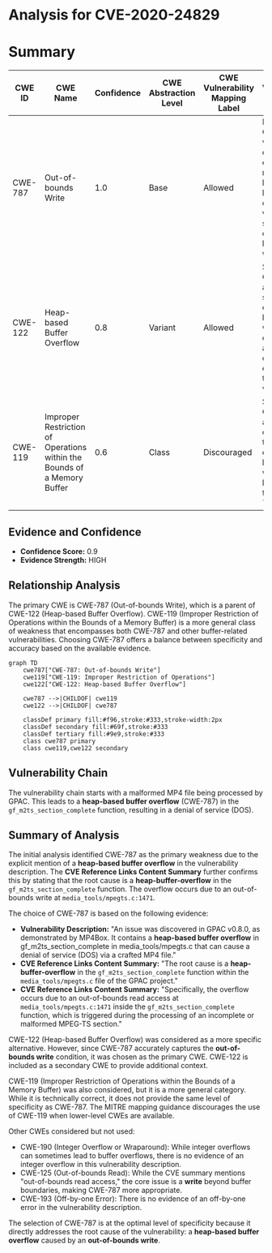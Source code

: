 # Analysis for CVE-2020-24829

# Summary
| CWE ID | CWE Name | Confidence | CWE Abstraction Level | CWE Vulnerability Mapping Label | CWE-Vulnerability Mapping Notes |
|---|---|---|---|---|---|
| CWE-787 | Out-of-bounds Write | 1.0 | Base | Allowed | Primary CWE. The vulnerability description explicitly mentions a heap-based buffer overflow, which is a specific type of out-of-bounds write. |
| CWE-122 | Heap-based Buffer Overflow | 0.8 | Variant | Allowed | Secondary CWE. This is a more specific type of out-of-bounds write, but the description already captures the essence of the vulnerability. |
| CWE-119 | Improper Restriction of Operations within the Bounds of a Memory Buffer | 0.6 | Class | Discouraged | Secondary CWE. This is a broader category that includes out-of-bounds writes, but is less specific than CWE-787. |

## Evidence and Confidence

*   **Confidence Score:** 0.9
*   **Evidence Strength:** HIGH

## Relationship Analysis
The primary CWE is CWE-787 (Out-of-bounds Write), which is a parent of CWE-122 (Heap-based Buffer Overflow). CWE-119 (Improper Restriction of Operations within the Bounds of a Memory Buffer) is a more general class of weakness that encompasses both CWE-787 and other buffer-related vulnerabilities. Choosing CWE-787 offers a balance between specificity and accuracy based on the available evidence.

```mermaid
graph TD
    cwe787["CWE-787: Out-of-bounds Write"]
    cwe119["CWE-119: Improper Restriction of Operations"]
    cwe122["CWE-122: Heap-based Buffer Overflow"]
    
    cwe787 -->|CHILDOF| cwe119
    cwe122 -->|CHILDOF| cwe787
    
    classDef primary fill:#f96,stroke:#333,stroke-width:2px
    classDef secondary fill:#69f,stroke:#333
    classDef tertiary fill:#9e9,stroke:#333
    class cwe787 primary
    class cwe119,cwe122 secondary
```

## Vulnerability Chain
The vulnerability chain starts with a malformed MP4 file being processed by GPAC. This leads to a **heap-based buffer overflow** (CWE-787) in the `gf_m2ts_section_complete` function, resulting in a denial of service (DOS).

## Summary of Analysis
The initial analysis identified CWE-787 as the primary weakness due to the explicit mention of a **heap-based buffer overflow** in the vulnerability description. The **CVE Reference Links Content Summary** further confirms this by stating that the root cause is a **heap-buffer-overflow** in the `gf_m2ts_section_complete` function. The overflow occurs due to an out-of-bounds write at `media_tools/mpegts.c:1471`.

The choice of CWE-787 is based on the following evidence:

*   **Vulnerability Description:** "An issue was discovered in GPAC v0.8.0, as demonstrated by MP4Box. It contains a **heap-based buffer overflow** in gf_m2ts_section_complete in media_tools/mpegts.c that can cause a denial of service (DOS) via a crafted MP4 file."
*   **CVE Reference Links Content Summary:** "The root cause is a **heap-buffer-overflow** in the `gf_m2ts_section_complete` function within the `media_tools/mpegts.c` file of the GPAC project."
*   **CVE Reference Links Content Summary:** "Specifically, the overflow occurs due to an out-of-bounds read access at `media_tools/mpegts.c:1471` inside the `gf_m2ts_section_complete` function, which is triggered during the processing of an incomplete or malformed MPEG-TS section."

CWE-122 (Heap-based Buffer Overflow) was considered as a more specific alternative. However, since CWE-787 accurately captures the **out-of-bounds write** condition, it was chosen as the primary CWE. CWE-122 is included as a secondary CWE to provide additional context.

CWE-119 (Improper Restriction of Operations within the Bounds of a Memory Buffer) was also considered, but it is a more general category. While it is technically correct, it does not provide the same level of specificity as CWE-787. The MITRE mapping guidance discourages the use of CWE-119 when lower-level CWEs are available.

Other CWEs considered but not used:

*   CWE-190 (Integer Overflow or Wraparound): While integer overflows can sometimes lead to buffer overflows, there is no evidence of an integer overflow in this vulnerability description.
*   CWE-125 (Out-of-bounds Read): While the CVE summary mentions "out-of-bounds read access," the core issue is a **write** beyond buffer boundaries, making CWE-787 more appropriate.
*   CWE-193 (Off-by-one Error): There is no evidence of an off-by-one error in the vulnerability description.

The selection of CWE-787 is at the optimal level of specificity because it directly addresses the root cause of the vulnerability: a **heap-based buffer overflow** caused by an **out-of-bounds write**.